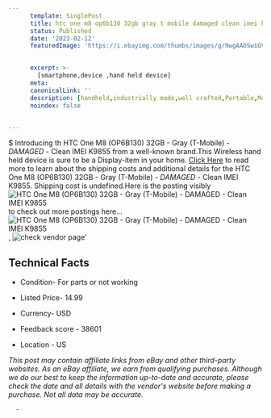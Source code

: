 ```yaml
---
      template: SinglePost
      title: htc one m8 op6b130 32gb gray t mobile damaged clean imei k9855
      status: Published
      date: '2023-02-12'
      featuredImage: 'https://i.ebayimg.com/thumbs/images/g/9wgAAOSwiGViNK7y/s-l225.jpg'
       

      excerpt: >-
        [smartphone,device ,hand held device]
      meta:
      canonicalLink: ''
      description: [handheld,industrially made,well crafted,Portable,Mobile,Compact,Convenient,Lightweight,Maneuverable,Man-portable,Miniature,Carriable,Hand-held,Light,Holdable,Transportable,Mobile device,Pocket-sized,On-the-go,Wireless,Cordless,Compact size,Convenient size, smartphone,device ,hand held device]
      noindex: false
      

---
```

$
      Introducing th HTC One M8 (OP6B130) 32GB - Gray (T-Mobile) - *DAMAGED* - Clean IMEI K9855 from a well-known brand.This Wireless hand held device is sure to be a Display-item in your home. [Click Here](https://www.ebay.com/itm/144467868907?hash=item21a2f4bceb%3Ag%3A9wgAAOSwiGViNK7y&mkevt=1&mkcid=1&mkrid=711-53200-19255-0&campid=%253CePNCampaignId%253E&customid=%253CreferenceId%253E&toolid=10049) to read more to learn about the shipping costs and additional details for the HTC One M8 (OP6B130) 32GB - Gray (T-Mobile) - *DAMAGED* - Clean IMEI K9855. Shipping cost is undefined.Here is the posting visibly ![HTC One M8 (OP6B130) 32GB - Gray (T-Mobile) - *DAMAGED* - Clean IMEI K9855](https://i.ebayimg.com/thumbs/images/g/9wgAAOSwiGViNK7y/s-l225.jpg) to check out more postings here... ![HTC One M8 (OP6B130) 32GB - Gray (T-Mobile) - *DAMAGED* - Clean IMEI K9855](https://i.ebayimg.com/images/g/9wgAAOSwiGViNK7y/s-l1600.jpg), ![check vendor page](https://origin-galleryplus.ebayimg.com/ws/web/144467868907_2_0_1/225x225.jpg,https://origin-galleryplus.ebayimg.com/ws/web/144467868907_3_0_1/225x225.jpg,https://origin-galleryplus.ebayimg.com/ws/web/144467868907_4_0_1/225x225.jpg,https://origin-galleryplus.ebayimg.com/ws/web/144467868907_5_0_1/225x225.jpg,https://origin-galleryplus.ebayimg.com/ws/web/144467868907_6_0_1/225x225.jpg,https://origin-galleryplus.ebayimg.com/ws/web/144467868907_7_0_1/225x225.jpg)'

      

 ## Technical Facts 



     
      

 - Condition- For parts or not working 


      

 - Listed Price- 14.99 


      

 - Currency- USD 


      

 - Feedback score - 38601 


      

 - Location - US 


      
      

 *_This post may contain affiliate links from eBay and other third-party websites. As an eBay affiliate, we earn from qualifying purchases. Although we do our best to keep the information up-to-date and accurate, please check the date and all details with the vendor's website before making a purchase. Not all data may be accurate._*




      -
